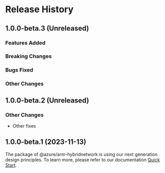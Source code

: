# Release History

## 1.0.0-beta.3 (Unreleased)

### Features Added

### Breaking Changes

### Bugs Fixed

### Other Changes

## 1.0.0-beta.2 (Unreleased)

### Other Changes

  - Other fixes

## 1.0.0-beta.1 (2023-11-13)

The package of @azure/arm-hybridnetwork is using our next generation design principles. To learn more, please refer to our documentation [Quick Start](https://aka.ms/azsdk/js/mgmt/quickstart).

